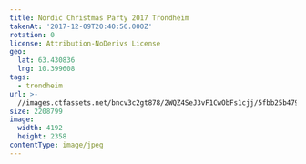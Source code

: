 ```yaml
---
title: Nordic Christmas Party 2017 Trondheim
takenAt: '2017-12-09T20:40:56.000Z'
rotation: 0
license: Attribution-NoDerivs License
geo:
  lat: 63.430836
  lng: 10.399608
tags:
  - trondheim
url: >-
  //images.ctfassets.net/bncv3c2gt878/2WQZ4SeJ3vF1CwObFs1cjj/5fbb25b479da0d5cac1d77c851fcc5d8/nordic-christmas-party-2017-trondheim_38924571972_o
size: 2208799
image:
  width: 4192
  height: 2358
contentType: image/jpeg
---
```


